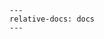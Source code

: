 <!-- markdownlint-disable MD041-->

```{include} ../../CHANGELOG.md
---
relative-docs: docs
---
```
